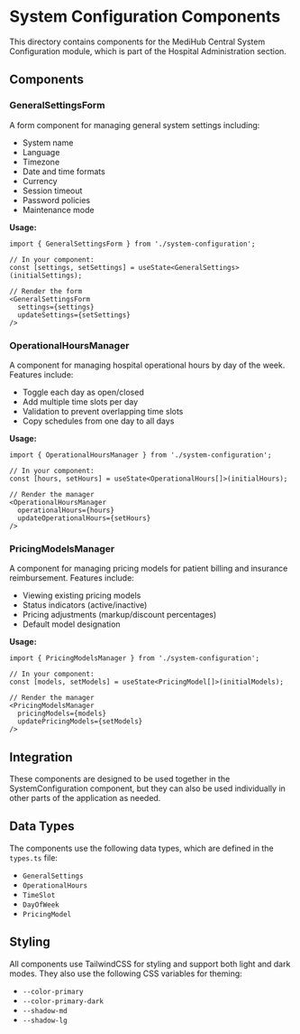 # System Configuration Components

This directory contains components for the MediHub Central System Configuration module, which is part of the Hospital Administration section.

## Components

### GeneralSettingsForm

A form component for managing general system settings including:
- System name
- Language
- Timezone
- Date and time formats
- Currency
- Session timeout
- Password policies
- Maintenance mode

**Usage:**
```tsx
import { GeneralSettingsForm } from './system-configuration';

// In your component:
const [settings, setSettings] = useState<GeneralSettings>(initialSettings);

// Render the form
<GeneralSettingsForm 
  settings={settings} 
  updateSettings={setSettings} 
/>
```

### OperationalHoursManager

A component for managing hospital operational hours by day of the week. Features include:
- Toggle each day as open/closed
- Add multiple time slots per day
- Validation to prevent overlapping time slots
- Copy schedules from one day to all days

**Usage:**
```tsx
import { OperationalHoursManager } from './system-configuration';

// In your component:
const [hours, setHours] = useState<OperationalHours[]>(initialHours);

// Render the manager
<OperationalHoursManager 
  operationalHours={hours} 
  updateOperationalHours={setHours} 
/>
```

### PricingModelsManager

A component for managing pricing models for patient billing and insurance reimbursement. Features include:
- Viewing existing pricing models
- Status indicators (active/inactive)
- Pricing adjustments (markup/discount percentages)
- Default model designation

**Usage:**
```tsx
import { PricingModelsManager } from './system-configuration';

// In your component:
const [models, setModels] = useState<PricingModel[]>(initialModels);

// Render the manager
<PricingModelsManager 
  pricingModels={models} 
  updatePricingModels={setModels} 
/>
```

## Integration

These components are designed to be used together in the SystemConfiguration component, but they can also be used individually in other parts of the application as needed.

## Data Types

The components use the following data types, which are defined in the `types.ts` file:

- `GeneralSettings`
- `OperationalHours`
- `TimeSlot`
- `DayOfWeek`
- `PricingModel`

## Styling

All components use TailwindCSS for styling and support both light and dark modes. They also use the following CSS variables for theming:
- `--color-primary`
- `--color-primary-dark`
- `--shadow-md`
- `--shadow-lg` 